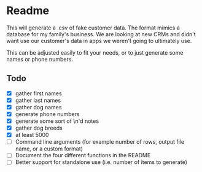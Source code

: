# Readme

This will generate a .csv of fake customer data. The format mimics a database for my family's business. We are looking at new CRMs and didn't want use our customer's data in apps we weren't going to ultimately use.

This can be adjusted easily to fit your needs, or to just generate some names or phone numbers.

## Todo

-   [x] gather first names
-   [x] gather last names
-   [x] gather dog names
-   [x] generate phone numbers
-   [x] generate some sort of \n'd notes
-   [x] gather dog breeds
-   [x] at least 5000
-   [ ] Command line arguments (for example number of rows, output file name, or a custom format)
-   [ ] Document the four different functions in the README
-   [ ] Better support for standalone use (i.e. number of items to generate)

